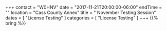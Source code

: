 +++
contact = "W0HNV"
date = "2017-11-21T20:00:00-06:00"
endTime = ""
location = "Cass County Annex"
title = " November Testing Session"
dates = [ "License Testing" ]
categories = [ "License Testing" ]
+++
{{% bring %}}


